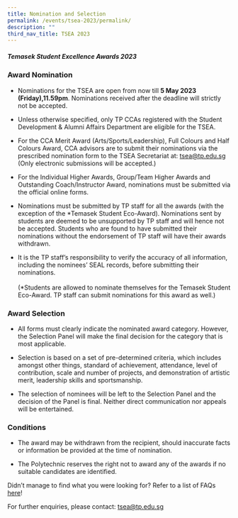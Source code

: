 ```yaml
---
title: Nomination and Selection
permalink: /events/tsea-2023/permalink/
description: ""
third_nav_title: TSEA 2023
---
```

##### Temasek Student Excellence Awards 2023  <br>
### Award Nomination

* Nominations for the TSEA are open from now till **5 May 2023 (Friday),11.59pm**. Nominations received after the deadline will strictly not be accepted.

* Unless otherwise specified, only TP CCAs registered with the Student Development &amp; Alumni Affairs Department are eligible for the TSEA.

* For the CCA Merit Award (Arts/Sports/Leadership), Full Colours and Half Colours Award, CCA advisors are to submit their nominations via the prescribed nomination form to the TSEA Secretariat at: tsea@tp.edu.sg (Only electronic submissions will be accepted.)&nbsp;

* For the Individual Higher Awards, Group/Team Higher Awards and Outstanding Coach/Instructor Award, nominations must be submitted via the official online forms.&nbsp;

* Nominations must be submitted by TP staff for all the awards (with the exception of the \*Temasek Student Eco-Award). Nominations sent by students are deemed to be unsupported by TP staff and will hence not be accepted. Students who are found to have submitted their nominations without the endorsement of TP staff will have their awards withdrawn.

* It is the TP staff’s responsibility to verify the accuracy of all information, including the nominees’ SEAL records, before submitting their nominations.&nbsp;
<br> <br> (\*Students are allowed to nominate themselves for the Temasek Student Eco-Award. TP staff can submit nominations for this award as well.)

### Award Selection

* All forms must clearly indicate the nominated award category. However, the Selection Panel will make the final decision for the category that is most applicable.

* Selection is based on a set of pre-determined criteria, which includes amongst other things, standard of achievement, attendance, level of contribution, scale and number of projects, and demonstration of artistic merit, leadership skills and sportsmanship.

* The selection of nominees will be left to the Selection Panel and the decision of the Panel is final. Neither direct communication nor appeals will be entertained.

### Conditions

* The award may be withdrawn from the recipient, should inaccurate facts or information be provided at the time of nomination.

* The Polytechnic reserves the right not to award any of the awards if no suitable candidates are identified.

Didn’t manage to find what you were looking for? Refer to a list of FAQs [here](/files/TSEA/2023/tsea%202023%20-%20faqs.pdf)!

For further enquiries, please contact: tsea@tp.edu.sg